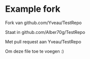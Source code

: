 # Example fork

Fork van github.com/Yveau/TestRepo

Staat in github.com/Alber70g/TestRepo

Met pull request aan Yveau/TestRepo 

Om deze file toe te voegen :)

